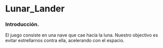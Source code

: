 # Lunar_Lander

### Introducción.

El juego consiste en una nave que cae hacía la luna. Nuestro objectivo es evitar estrellarnos contra ella, acelerando con el espacio.

